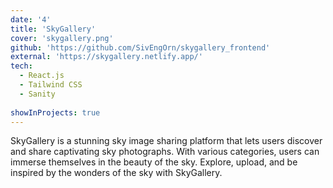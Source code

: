 ```yaml
---
date: '4'
title: 'SkyGallery'
cover: 'skygallery.png'
github: 'https://github.com/SivEngOrn/skygallery_frontend'
external: 'https://skygallery.netlify.app/'
tech:
  - React.js
  - Tailwind CSS
  - Sanity
  
showInProjects: true
---
```


SkyGallery is a stunning sky image sharing platform that lets users discover and share captivating sky photographs. With various categories, users can immerse themselves in the beauty of the sky. Explore, upload, and be inspired by the wonders of the sky with SkyGallery.